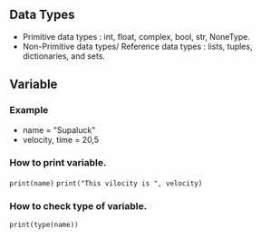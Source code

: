 ## Data Types
* Primitive data types : int, float, complex, bool, str, NoneType.
* Non-Primitive data types/ Reference data types : lists, tuples, dictionaries, and sets.
## Variable 
### Example 
* name = "Supaluck"
* velocity, time = 20,5

### How to print variable.
``` print(name) ```
``` print("This vilocity is ", velocity) ```
 
### How to check type of variable.
``` print(type(name)) ```
 